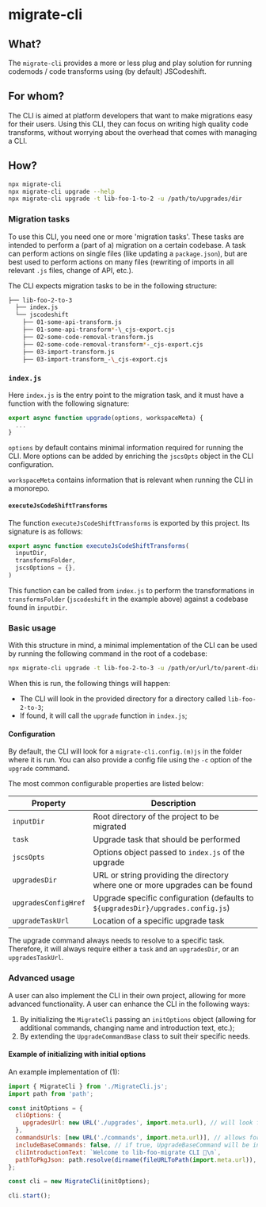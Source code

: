 # migrate-cli

## What?

The `migrate-cli` provides a more or less plug and play solution for running codemods / code transforms using (by default) JSCodeshift.

## For whom?

The CLI is aimed at platform developers that want to make migrations easy for their users. Using this CLI, they can focus on writing high quality code transforms, without worrying about the overhead that comes with managing a CLI.

## How?

```bash
npx migrate-cli
npx migrate-cli upgrade --help
npx migrate-cli upgrade -t lib-foo-1-to-2 -u /path/to/upgrades/dir
```

### Migration tasks

To use this CLI, you need one or more 'migration tasks'. These tasks are intended to perform a (part of a) migration on a certain codebase. A task can perform actions on single files (like updating a `package.json`), but are best used to perform actions on many files (rewriting of imports in all relevant `.js` files, change of API, etc.).

The CLI expects migration tasks to be in the following structure:

```bash
├── lib-foo-2-to-3
  ├── index.js
  └── jscodeshift
    ├── 01-some-api-transform.js
    ├── 01-some-api-transform*-\_cjs-export.cjs
    ├── 02-some-code-removal-transform.js
    ├── 02-some-code-removal-transform*-_cjs-export.cjs
    ├── 03-import-transform.js
    ├── 03-import-transform_-\_cjs-export.cjs
```

### `index.js`

Here `index.js` is the entry point to the migration task, and it must have a function with the following signature:

```javascript
export async function upgrade(options, workspaceMeta) {
  ...
}
```

`options` by default contains minimal information required for running the CLI. More options can be added by enriching the `jscsOpts` object in the CLI configuration.

`workspaceMeta` contains information that is relevant when running the CLI in a monorepo.

#### `executeJsCodeShiftTransforms`

The function `executeJsCodeShiftTransforms` is exported by this project. Its signature is as follows:

```javascript
export async function executeJsCodeShiftTransforms(
  inputDir,
  transformsFolder,
  jscsOptions = {},
)
```

This function can be called from `index.js` to perform the transformations in `transformsFolder` (`jscodeshift` in the example above) against a codebase found in `inputDir`.

### Basic usage

With this structure in mind, a minimal implementation of the CLI can be used by running the following command in the root of a codebase:

```bash
npx migrate-cli upgrade -t lib-foo-2-to-3 -u /path/or/url/to/parent-dir/
```

When this is run, the following things will happen:

- The CLI will look in the provided directory for a directory called `lib-foo-2-to-3`;
- If found, it will call the `upgrade` function in `index.js`;

#### Configuration

By default, the CLI will look for a `migrate-cli.config.(m)js` in the folder where it is run. You can also provide a config file using the `-c` option of the `upgrade` command.

The most common configurable properties are listed below:

| Property             | Description                                                                      |
| -------------------- | -------------------------------------------------------------------------------- |
| `inputDir`           | Root directory of the project to be migrated                                     |
| `task`               | Upgrade task that should be performed                                            |
| `jscsOpts`           | Options object passed to `index.js` of the upgrade                               |
| `upgradesDir`        | URL or string providing the directory where one or more upgrades can be found    |
| `upgradesConfigHref` | Upgrade specific configuration (defaults to `${upgradesDir}/upgrades.config.js`) |
| `upgradeTaskUrl`     | Location of a specific upgrade task                                              |

The upgrade command always needs to resolve to a specific task. Therefore, it will always require either a `task` and an `upgradesDir`, or an `upgradesTaskUrl`.

### Advanced usage

A user can also implement the CLI in their own project, allowing for more advanced functionality. A user can enhance the CLI in the following ways:

1. By initializing the `MigrateCli` passing an `initOptions` object (allowing for additional commands, changing name and introduction text, etc.);
2. By extending the `UpgradeCommandBase` class to suit their specific needs.

#### Example of initializing with initial options

An example implementation of (1):

```javascript
import { MigrateCli } from './MigrateCli.js';
import path from 'path';

const initOptions = {
  cliOptions: {
    upgradesUrl: new URL('./upgrades', import.meta.url), // will look for potential upgrades in this directory
  },
  commandsUrls: [new URL('./commands', import.meta.url)], // allows for more (or more specific) commands to be loaded from this directory
  includeBaseCommands: false, // if true, UpgradeBaseCommand will be included as well as user specified commands
  cliIntroductionText: `Welcome to lib-foo-migrate CLI 👋\n`,
  pathToPkgJson: path.resolve(dirname(fileURLToPath(import.meta.url)), '../package.json'), // specify so version can be retrieved
};

const cli = new MigrateCli(initOptions);

cli.start();
```
